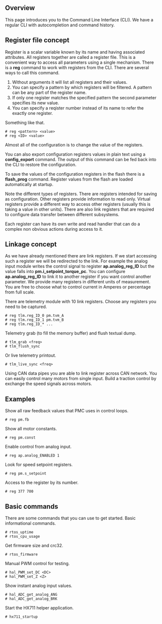 ## Overview

This page introduces you to the Command Line Interface (CLI). We have a regular
CLI with autocompletion and command history.

## Register file concept

Register is a scalar variable known by its name and having associated
attributes. All registers together are called a register file. This is a
convenient way to access all parameters using a single mechanism. There is a
**reg** command to work with registers from the CLI. There are several ways to
call this command.

1. Without arguments it will list all registers and their values.
2. You can specify a pattern by which registers will be filtered. A pattern can
   be any part of the register name.
3. If only one register matches the specified pattern the second parameter
   specifies its new value.
4. You can specify a reqister number instead of its name to refer the exactly
   one register.

Something like that.

	# reg <pattern> <value>
	# reg <ID> <value>

Almost all of the configuration is to change the value of the registers.

You can also export configuration registers values in plain text using a
**config_export** command. The output of this command can be fed back into the
CLI to restore the configuration.

To save the values of the configuration registers in the flash there is a
**flash_prog** command. Register values from the flash are loaded automatically
at startup.

Note the different types of registers. There are registers intended for saving
as configuration. Other registers provide information to read only. Virtual
registers provide a different way to access other registers (usually this is
taking a value in other units). There are also link registers that are required
to configure data transfer between different subsystems.

Each register can have its own write and read handler that can do a complex non
obvious actions during access to it.

## Linkage concept

As we have already mentioned there are link registers. If we start accessing
such a register we will be redirected to the link. For example the analog input
module writes the control signal to register **ap.analog_reg_ID** but the value
falls into **pm.i_setpoint_torque_pc**. You can configure **ap.analog_reg_ID**
to link it to another register if you want control another parameter. We
provide many registers in different units of measurement. You are free to
choose what to control current in Amperes or percentage from full scale.

There are telemetry module with 10 link registers. Choose any registers you
need to be captured.

	# reg tlm.reg_ID_0 pm.tvm_A
	# reg tlm.reg_ID_1 pm.tvm_B
	# reg tlm.reg_ID_* ...

Telemetry grab (to fill the memory buffer) and flush textual dump.

	# tlm_grab <freq>
	# tlm_flush_sync

Or live telemetry printout.

	# tlm_live_sync <freq>

Using CAN data pipes you are able to link register across CAN network. You can
easily control many motors from single input. Build a traction control by
exchange the speed signals across motors.

## Examples

Show all raw feedback values that PMC uses in control loops.

	# reg pm.fb

Show all motor constants.

	# reg pm.const

Enable control from analog input.

	# reg ap.analog_ENABLED 1

Look for speed setpoint registers.

	# reg pm.s_setpoint

Access to the register by its number.

	# reg 377 700

## Basic commands

There are some commands that you can use to get started. Basic informational
commands.

	# rtos_uptime
	# rtos_cpu_usage

Get firmware size and crc32.

	# rtos_firmware

Manual PWM control for testing.

	# hal_PWM_set_DC <DC>
	# hal_PWM_set_Z <Z>

Show instant analog input values.

	# hal_ADC_get_analog_ANG
	# hal_ADC_get_analog_BRK

Start the HX711 helper application.

	# hx711_startup

